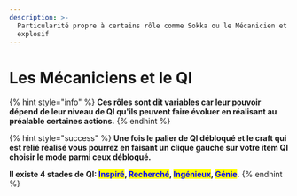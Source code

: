 ```yaml
---
description: >-
  Particularité propre à certains rôle comme Sokka ou le Mécanicien et l'Homme
  explosif
---
```


# Les Mécaniciens et le QI

{% hint style="info" %}
**Ces rôles sont dit variables car leur pouvoir dépend de leur niveau de QI qu'ils peuvent faire évoluer en réalisant au préalable certaines actions.**
{% endhint %}

{% hint style="success" %}
**Une fois le palier de QI débloqué et le craft qui est relié réalisé vous pourrez en faisant un clique gauche sur votre item QI choisir le mode parmi ceux débloqué.**

**Il existe 4 stades de QI: **<mark style="color:blue;">**Inspiré**</mark>**, **<mark style="color:blue;">**Recherché**</mark>**, **<mark style="color:blue;">**Ingénieux**</mark>**, **<mark style="color:blue;">**Génie**</mark>**.**
{% endhint %}
